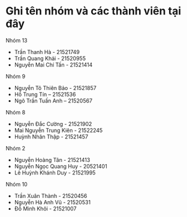 # Ghi tên nhóm và các thành viên tại đây
Nhóm 13
- Trần Thanh Hà - 21521749
- Trần Quang Khải - 21520955
- Nguyễn Mai Chí Tấn - 21521414

Nhóm 9
- Nguyễn Tô Thiên Bảo  - 21521857
- Hồ Trung Tín – 21521536
- Ngô Trần Tuấn Anh – 21520567

Nhóm 8

- Nguyễn Đắc Cường - 21521902
- Mai Nguyễn Trung Kiên - 21522245
- Huỳnh Nhân Thập - 21521457

Nhóm 2
- Nguyễn Hoàng Tân - 21521413
- Nguyễn Ngọc Quang Huy - 20521401
- Lê Huỳnh Khánh Duy - 21521995

Nhóm 10
- Trần Xuân Thành - 21520456
- Nguyễn Hà Anh Vũ - 21520531
- Đỗ Minh Khôi - 21521007

